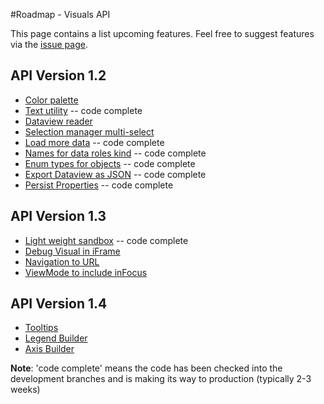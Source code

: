 #Roadmap - Visuals API

This page contains a list upcoming features. Feel free to suggest features via the [issue page](https://github.com/Microsoft/PowerBI-visuals/issues?q=is%3Aopen+is%3Aissue+label%3AFeature).

## API Version 1.2
* [Color palette](https://github.com/Microsoft/PowerBI-visuals/issues/28)
* [Text utility](https://github.com/Microsoft/PowerBI-visuals/issues/29)                         -- code complete
* [Dataview reader](https://github.com/Microsoft/PowerBI-visuals/issues/30)
* [Selection manager multi-select](https://github.com/Microsoft/PowerBI-visuals/issues/31) 
* [Load more data](https://github.com/Microsoft/PowerBI-visuals/issues/32)                       -- code complete
* [Names for data roles kind](https://github.com/Microsoft/PowerBI-visuals/issues/38)            -- code complete
* [Enum types for objects](https://github.com/Microsoft/PowerBI-visuals/issues/39)               -- code complete
* [Export Dataview as JSON](https://github.com/Microsoft/PowerBI-visuals/issues/54)              -- code complete
* [Persist Properties](https://github.com/Microsoft/PowerBI-visuals/issues/33)                   -- code complete

## API Version 1.3
* [Light weight sandbox](https://github.com/Microsoft/PowerBI-visuals/issues/37)                 -- code complete
* [Debug Visual in iFrame](https://github.com/Microsoft/PowerBI-visuals/issues/50)
* [Navigation to URL](https://github.com/Microsoft/PowerBI-visuals/issues/52)
* [ViewMode to include inFocus](https://github.com/Microsoft/PowerBI-visuals/issues/53)

## API Version 1.4
* [Tooltips](https://github.com/Microsoft/PowerBI-visuals/issues/34)
* [Legend Builder](https://github.com/Microsoft/PowerBI-visuals/issues/35)
* [Axis Builder](https://github.com/Microsoft/PowerBI-visuals/issues/36)

**Note**: 'code complete' means the code has been checked into the development branches and is making its way to production (typically 2-3 weeks)
